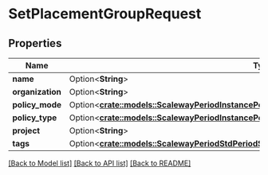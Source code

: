 # SetPlacementGroupRequest

## Properties

Name | Type | Description | Notes
------------ | ------------- | ------------- | -------------
**name** | Option<**String**> |  | [optional]
**organization** | Option<**String**> |  | [optional]
**policy_mode** | Option<[**crate::models::ScalewayPeriodInstancePeriodV1PeriodPlacementGroupPeriodPolicyMode**](scaleway.instance.v1.PlacementGroup.PolicyMode.md)> |  | [optional]
**policy_type** | Option<[**crate::models::ScalewayPeriodInstancePeriodV1PeriodPlacementGroupPeriodPolicyType**](scaleway.instance.v1.PlacementGroup.PolicyType.md)> |  | [optional]
**project** | Option<**String**> |  | [optional]
**tags** | Option<[**crate::models::ScalewayPeriodStdPeriodStringsValue**](scaleway.std.StringsValue.md)> |  | [optional]

[[Back to Model list]](../README.md#documentation-for-models) [[Back to API list]](../README.md#documentation-for-api-endpoints) [[Back to README]](../README.md)



